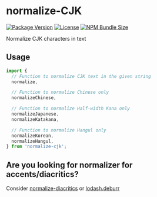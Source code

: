 # normalize-CJK

[![Package Version](https://img.shields.io/npm/v/normalize-cjk)](https://npm.im/normalize-cjk)
[![License](https://img.shields.io/npm/l/normalize-cjk)](#License)
[![NPM Bundle Size](https://img.shields.io/bundlephobia/minzip/normalize-cjk)](https://bundlephobia.com/package/normalize-cjk)

Normalize CJK characters in text

## Usage

```js
import {
  // Function to normalize CJK text in the given string
  normalize,

  // Function to normalize Chinese only
  normalizeChinese,

  // Function to normalize Half-width Kana only
  normalizeJapanese,
  normalizeKatakana,

  // Function to normalize Hangul only
  normalizeKorean,
  normalizeHangul,
} from 'normalize-cjk';
```

## Are you looking for normalizer for accents/diacritics?

Consider [normalize-diacritics](https://github.com/motss/normalize-diacritics) or [lodash.deburr](https://lodash.com/docs/#deburr)
